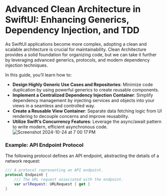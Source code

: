 # Advanced Clean Architecture in SwiftUI: Enhancing Generics, Dependency Injection, and TDD

As SwiftUI applications become more complex, adopting a clean and scalable architecture is crucial for maintainability. Clean Architecture provides a solid foundation for organizing code, but we can take it further by leveraging advanced generics, protocols, and modern dependency injection techniques.

In this guide, you’ll learn how to:

- **Design Highly Generic Use Cases and Repositories**: Minimize code duplication by using powerful generics to create reusable components.
- **Implement a Centralized Dependency Injection Container**: Simplify dependency management by injecting services and objects into your views in a seamless and controlled way.
- **Create a Reusable View Container**: Separate data fetching logic from UI rendering to decouple concerns and improve reusability.
- **Utilize Swift’s Concurrency Features**: Leverage the async/await pattern to write modern, efficient asynchronous code.
![Screenshot 2024-10-24 at 7 00 17 PM](https://github.com/user-attachments/assets/049b5b47-8da7-47e4-89ea-efd9ab2796c3)




### Example: API Endpoint Protocol

The following protocol defines an API endpoint, abstracting the details of a network request:

```swift
/// A protocol representing an API endpoint.
protocol Endpoint {
    /// The URL request associated with the endpoint.
    var urlRequest: URLRequest { get }
}
